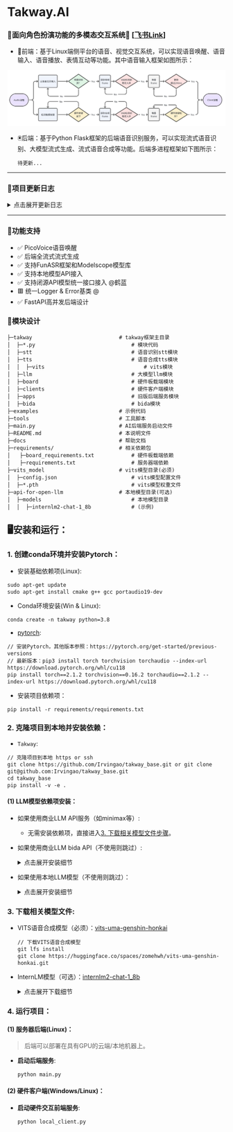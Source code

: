 Takway.AI
=========

### 🎃面向角色扮演功能的多模态交互系统🤖 [[飞书Link](https://lleeei6t29.feishu.cn/docx/BzVWd57K9oyVSixhTamcv4tSnHf)]

- 🦾前端：基于Linux端侧平台的语音、视觉交互系统，可以实现语音唤醒、语音输入、语音播放、表情互动等功能。其中语音输入框架如图所示：

![前端](docs/images/frontend-audio-pipeline.png)

- 🖲️后端：基于Python Flask框架的后端语音识别服务，可以实现流式语音识别、大模型流式生成、流式语音合成等功能。后端多进程框架如下图所示：

      待更新...

<!-- ![后端](docs/images/backend-framework.png) -->

---

### 📆项目更新日志


<details>
<summary>点击展开更新日志</summary>

- **2024.4.8**：
  1. 完成后端服务FastAPI的中数据库功能搭建。
- **2024.4.6**：
  1. 完成初版FastAPI后端服务搭建。
- **2024.3.21**：
  1. 完成基于[bida](https://github.com/xusenlinzy/bida)的商业模型API接入。
- **2024.3.14**：
  1. 接入[api-for-open-llm](https://github.com/xusenlinzy/api-for-open-llm)，支持本地部署模型，并统一模型服务API接口。
- **2024.3.13**：
  1. 接入[FunASR](https://github.com/alibaba-damo-academy/FunASR)，支持[modelscope](https://www.modelscope.cn/)上百种多语言语音识别模型。
- **2024.3.1**：
  1. 项目发布🔥🔥🔥🚀🚀🚀！
- **2024.2.27**：
  1. 调试并确认完成前后端通信数据格式；
  2. 初步确认大模型角色扮演系统运行。
- **2024.2.26**：
  1. 封装Character角色扮演代码封装 `RolyPlayingCharacterInfo`和 `RolyPlayingFunction`：
     ①支持自定义sys_prompt及调用；
     ②支持前端/后端character信息调用；
  2. 封装基于星火大模型的角色扮演对话系统；
  3. 封装基于本地Client的角色扮演系统；
  4. 重构前后端通信数据格式；
- **2024.2.25**：
  1. 完成板载前端系统和后端服务器对接；
     ①设置回答表情反应；
     ②设置角色扮演对话；
     ③问题：当语音流式播放时，动画播放卡顿，延迟高；
- **2024.2.22-2.24**：
  1. 完成后端服务器全流式多进程高并发并发系统 `TakwayApp`搭建；
     ①多线程支持流式获取并识别语音片段，等待完全识别后送入大模型生成部分；
     ②多线程支持流式大模型生成内容；
     ③多线程支持流式获取大模型输出，并输入到VITS端流式合成音频；
     ④流式返回音频数据，并实现本地快速播放；
- **2024.2.18**：
  1. 星火大模型代码封装 `SparkChatClient`：
     ①支持流式输出；
  2. VITS TTS代码封装 `TextToSpeech`：
     ①支持流式生成音频；
  3. 本地音频播放模块代码封装 `AudioPlayer`：
     ①支持VITS输出无损转换PCM；
     ②支持流式播放音频；
- **2024.2.17**：
  1. 本地语音系统代码封装 `PicovoiceRecorder`：
     ①增加VAD功能；
     ②增加 `Picovoice`的语音唤醒功能；
  2. 本地EMO表情管理模块代码封装 `EmoVideoPlayer`：
     ①增加随机wink功能；
     ②预留服务器端自定义表情接口；
  3. 完成本地Client客户端多进程系统搭建；

</details>

---

### 📌功能支持

- ✅ PicoVoice语音唤醒
- ✅ 后端全流式流式生成
- ✅ 支持FunASR框架和Modelscope模型库
- ✅ 支持本地模型API接入
- ✅ 支持闭源API模型统一接口接入 @鹤蓝
- 🟥 统一Logger & Error基类 @
- ✅ FastAPI高并发后端设计

### 🧩模块设计

```
├─takway                            # takway框架主目录
│  ├─*.py                               # 模块代码
│  ├─stt                                # 语音识别stt模块
│  ├─tts                                # 语音合成tts模块
│  │  ├─vits                                # vits模块
│  ├─llm                                # 大模型llm模块
│  ├─board                              # 硬件板载端模块
│  ├─clients                            # 硬件客户端模块
│  ├─apps                               # 旧版后端服务模块
│  ├─bida                               # bida模块
├─examples                          # 示例代码
├─tools                             # 工具脚本
├─main.py                           # AI后端服务启动文件
├─README.md                         # 本说明文件
├─docs                              # 帮助文档
├─requirements/                     # 相关依赖包
│   ├─board_requirements.txt            # 硬件板载端依赖
│   ├─requirements.txt                  # 服务器端依赖
├─vits_model                        # vits模型目录(必须)
│  ├─config.json                        # vits模型配置文件
│  ├─*.pth                              # vits模型权重文件
├─api-for-open-llm                  # 本地模型目录(可选)
│  ├─models                             # 本地模型目录
│  │  ├─internlm2-chat-1_8b             # (示例)
```

## 🖥️安装和运行：

### 1. 创建conda环境并安装Pytorch：

- 安装基础依赖项(Linux):

```
sudo apt-get update
sudo apt-get install cmake g++ gcc portaudio19-dev
```

- Conda环境安装(Win & Linux):

```
conda create -n takway python=3.8
```

- [pytorch](https://pytorch.org/get-started/previous-versions/):

```
// 安装Pytorch，其他版本参照：https://pytorch.org/get-started/previous-versions
// 最新版本：pip3 install torch torchvision torchaudio --index-url https://download.pytorch.org/whl/cu118 
pip install torch==2.1.2 torchvision==0.16.2 torchaudio==2.1.2 --index-url https://download.pytorch.org/whl/cu118
```

- 安装项目依赖项：

```
pip install -r requirements/requirements.txt
```

### 2. 克隆项目到本地并安装依赖：

- `Takway`:

```
// 克隆项目到本地 https or ssh
git clone https://github.com/Irvingao/takway_base.git or git clone git@github.com:Irvingao/takway_base.git
cd takway_base
pip install -v -e .
```

#### (1) LLM模型依赖项安装：

- 如果使用商业LLM API服务（如minimax等）:

  - 无需安装依赖项，直接进入[3. 下载相关模型文件步骤](#3-下载相关模型文件)。



- 如果使用商业LLM bida API（不使用则跳过）:
  <details>
  <summary>点击展开安装细节</summary>

  - `bida`:

  ```
  pip install -r bida/requirements.txt
  cd bida
  # pip install -e .
  ```
  </details>

- 如果使用本地LLM模型（不使用则跳过）：
  <details>
  <summary>点击展开安装细节</summary>
  - `api-for-open-llm`:

  ```
  git clone https://github.com/xusenlinzy/api-for-open-llm.git
  ```

  - 安装vllm-cuda118版本：

  ```
    pip install vllm==0.3.3
    export VLLM_VERSION=0.3.2
    export PYTHON_VERSION=38
    pip install https://github.com/vllm-project/vllm/releases/download/v${VLLM_VERSION}/vllm-${VLLM_VERSION}+cu118-cp${PYTHON_VERSION}-cp${PYTHON_VERSION}-manylinux1_x86_64.whl
    # Re-install xFormers with CUDA 11.8.
    pip install xformers==0.0.23.post1+cu118 --index-url https://download.pytorch.org/whl/cu118 --no-deps
  ```

  - 安装其他依赖项：

  ```
    pip install -r api-for-open-llm/requirements.txt
    pip uninstall transformer-engine -y
  ```

  </details>

### 3. 下载相关模型文件:

- VITS语音合成模型（必须）：[vits-uma-genshin-honkai](https://huggingface.co/spaces/zomehwh/vits-uma-genshin-honkai/tree/main)

  ```
  // 下载VITS语音合成模型
  git lfs install
  git clone https://huggingface.co/spaces/zomehwh/vits-uma-genshin-honkai.git
  ```
- InternLM模型（可选）：[internlm2-chat-1_8b](https://www.modelscope.cn/models/jayhust/internlm2-chat-1_8b/summary)
  <details>
  <summary>点击展开下载细节</summary>

  ```
  // 下载InternLM模型(Linux: `apt-get install git-lfs`)
  git lfs install
  git clone https://www.modelscope.cn/jayhust/internlm2-chat-1_8b.git
  ```
  </details>

### 4. 运行项目：

#### (1) 服务器后端(Linux)：

> 后端可以部署在具有GPU的云端/本地机器上。

- **启动后端服务**:

  ```
  python main.py
  ```

#### (2) 硬件客户端(Windows/Linux)：
- **启动硬件交互前端服务**:

  ```
  python local_client.py
  ```
